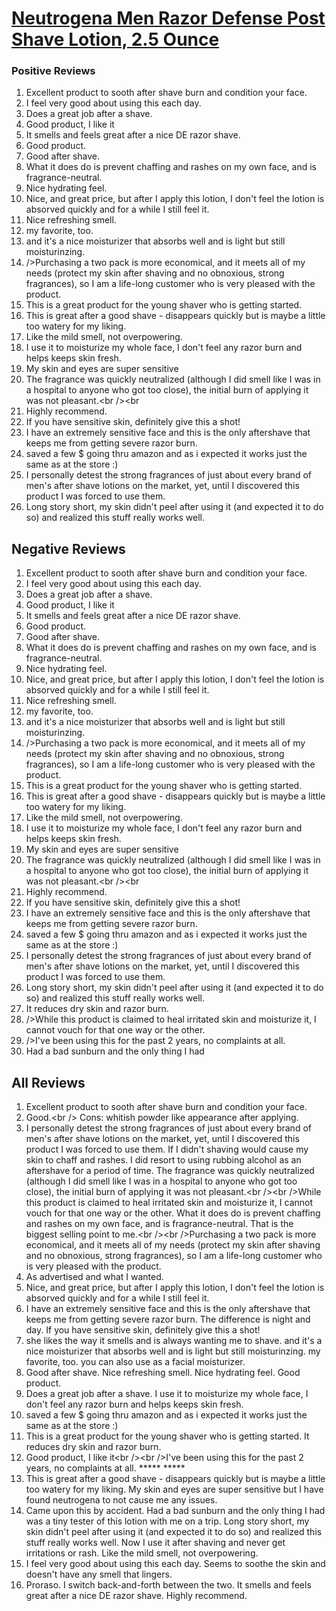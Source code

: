 # [Neutrogena Men Razor Defense Post Shave Lotion, 2.5 Ounce](https://products.checkmycream.com/products/Neutrogena-Men-Razor-Defense-Post-Shave-Lotion-2.5-Ounce.html)

### Positive Reviews

<ol>
      <li>Excellent  product to sooth after shave burn and condition your face.</li>
      <li>I feel very good about using this each day.</li>
      <li>Does a great job after a shave.</li>
      <li>Good product, I like it</li>
      <li>It smells and feels great after a nice DE razor shave.</li>
      <li>Good product.</li>
      <li>Good after shave.</li>
      <li>What it does do is prevent chaffing and rashes on my own face, and is fragrance-neutral.</li>
      <li>Nice hydrating feel.</li>
      <li>Nice, and great price, but after I apply this lotion, I don&#x27;t feel the lotion is absorved quickly and for a while I still feel it.</li>
      <li>Nice refreshing smell.</li>
      <li>my favorite, too.  </li>
      <li>and it&#x27;s a nice moisturizer that absorbs well and is light but still moisturinzing.  </li>
      <li>/&gt;Purchasing a two pack is more economical, and it meets all of my needs (protect my skin after shaving and no obnoxious, strong fragrances), so I am a life-long customer who is very pleased with the product.</li>
      <li>This is a great product for the young shaver who is getting started.  </li>
      <li>This is great after a good shave - disappears quickly but is maybe a little too watery for my liking.</li>
      <li>Like the mild smell, not overpowering.</li>
      <li>I use it to moisturize my whole face, I don&#x27;t feel any razor burn and helps keeps skin fresh.</li>
      <li>My skin and eyes are super sensitive</li>
      <li>The fragrance was quickly neutralized (although I did smell like I was in a hospital to anyone who got too close), the initial burn of applying it was not pleasant.&lt;br /&gt;&lt;br</li>
      <li>Highly recommend.</li>
      <li>If you have sensitive skin, definitely give this a shot!</li>
      <li>I have an extremely sensitive face and this is the only aftershave that keeps me from getting severe razor burn.  </li>
      <li>saved a few $ going thru amazon and as i expected it works just the same as at the store :)</li>
      <li>I personally detest the strong fragrances of just about every brand of men&#x27;s after shave lotions on the market, yet, until I discovered this product I was forced to use them.</li>
      <li>Long story short, my skin didn&#x27;t peel after using it (and expected it to do so) and realized this stuff really works well.  </li>
</ol>


<h2>Negative Reviews</h2>
<ol>
<li> Excellent  product to sooth after shave burn and condition your face.</li>
<li> I feel very good about using this each day.</li>
<li> Does a great job after a shave.</li>
<li> Good product, I like it</li>
<li> It smells and feels great after a nice DE razor shave.</li>
<li> Good product.</li>
<li> Good after shave.</li>
<li> What it does do is prevent chaffing and rashes on my own face, and is fragrance-neutral.</li>
<li> Nice hydrating feel.</li>
<li> Nice, and great price, but after I apply this lotion, I don&#x27;t feel the lotion is absorved quickly and for a while I still feel it.</li>
<li> Nice refreshing smell.</li>
<li> my favorite, too.  </li>
<li> and it&#x27;s a nice moisturizer that absorbs well and is light but still moisturinzing.  </li>
<li> /&gt;Purchasing a two pack is more economical, and it meets all of my needs (protect my skin after shaving and no obnoxious, strong fragrances), so I am a life-long customer who is very pleased with the product.</li>
<li> This is a great product for the young shaver who is getting started.  </li>
<li> This is great after a good shave - disappears quickly but is maybe a little too watery for my liking.</li>
<li> Like the mild smell, not overpowering.</li>
<li> I use it to moisturize my whole face, I don&#x27;t feel any razor burn and helps keeps skin fresh.</li>
<li> My skin and eyes are super sensitive</li>
<li> The fragrance was quickly neutralized (although I did smell like I was in a hospital to anyone who got too close), the initial burn of applying it was not pleasant.&lt;br /&gt;&lt;br</li>
<li> Highly recommend.</li>
<li> If you have sensitive skin, definitely give this a shot!</li>
<li> I have an extremely sensitive face and this is the only aftershave that keeps me from getting severe razor burn.  </li>
<li> saved a few $ going thru amazon and as i expected it works just the same as at the store :)</li>
<li> I personally detest the strong fragrances of just about every brand of men&#x27;s after shave lotions on the market, yet, until I discovered this product I was forced to use them.</li>
<li> Long story short, my skin didn&#x27;t peel after using it (and expected it to do so) and realized this stuff really works well.  </li>
<li> It reduces dry skin and razor burn.</li>
<li> /&gt;While this product is claimed to heal irritated skin and moisturize it, I cannot vouch for that one way or the other.</li>
<li> /&gt;I&#x27;ve been using this for the past 2 years, no complaints at all.</li>
<li> Had a bad sunburn and the only thing I had</li>
</ol>

<h2>All Reviews</h2>

<ol>
    <li> Excellent  product to sooth after shave burn and condition your face.</li>
    <li> Good.&lt;br /&gt; Cons: whitish powder like appearance after applying.</li>
    <li> I personally detest the strong fragrances of just about every brand of men&#x27;s after shave lotions on the market, yet, until I discovered this product I was forced to use them. If I didn&#x27;t shaving would cause my skin to chaff and rashes. I did resort to using rubbing alcohol as an aftershave for a period of time. The fragrance was quickly neutralized (although I did smell like I was in a hospital to anyone who got too close), the initial burn of applying it was not pleasant.&lt;br /&gt;&lt;br /&gt;While this product is claimed to heal irritated skin and moisturize it, I cannot vouch for that one way or the other. What it does do is prevent chaffing and rashes on my own face, and is fragrance-neutral. That is the biggest selling point to me.&lt;br /&gt;&lt;br /&gt;Purchasing a two pack is more economical, and it meets all of my needs (protect my skin after shaving and no obnoxious, strong fragrances), so I am a life-long customer who is very pleased with the product.</li>
    <li> As advertised and what I wanted.</li>
    <li> Nice, and great price, but after I apply this lotion, I don&#x27;t feel the lotion is absorved quickly and for a while I still feel it.</li>
    <li> I have an extremely sensitive face and this is the only aftershave that keeps me from getting severe razor burn.  The difference is night and day.  If you have sensitive skin, definitely give this a shot!</li>
    <li> she likes the way it smells and is always wanting me to shave.  and it&#x27;s a nice moisturizer that absorbs well and is light but still moisturinzing.  my favorite, too.  you can also use as a facial moisturizer.</li>
    <li> Good after shave. Nice refreshing smell. Nice hydrating feel. Good product.</li>
    <li> Does a great job after a shave. I use it to moisturize my whole face, I don&#x27;t feel any razor burn and helps keeps skin fresh.</li>
    <li> saved a few $ going thru amazon and as i expected it works just the same as at the store :)</li>
    <li> This is a great product for the young shaver who is getting started.  It reduces dry skin and razor burn.</li>
    <li> Good product, I like it&lt;br /&gt;&lt;br /&gt;I&#x27;ve been using this for the past 2 years, no complaints at all. ***** *****</li>
    <li> This is great after a good shave - disappears quickly but is maybe a little too watery for my liking. My skin and eyes are super sensitive but I have found neutrogena to not cause me any issues.</li>
    <li> Came upon this by accident.  Had a bad sunburn and the only thing I had was a tiny tester of this lotion with me on a trip.  Long story short, my skin didn&#x27;t peel after using it (and expected it to do so) and realized this stuff really works well.  Now I use it after shaving and never get irritations or rash.  Like the mild smell, not overpowering.</li>
    <li> I feel very good about using this each day. Seems to soothe the skin and doesn&#x27;t have any smell that lingers.</li>
    <li> Proraso. I switch back-and-forth between the two. It smells and feels great after a nice DE razor shave. Highly recommend.</li>
</ol>




